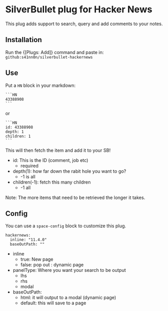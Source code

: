 
# SilverBullet plug for Hacker News

This plug adds support to search, query and add comments to your notes. 

## Installation
Run the {[Plugs: Add]} command and paste in: `github:s41nn0n/silverbullet-hackernews`

## Use

Put a `HN` block in your markdown:

    ```HN
    43388908
    ```

or

    ```HN
    id: 43388908
    depth: 1
    children: 1
    ```

This will then fetch the item and add it to your SB!

- id: This is the ID (comment, job etc)
  - required
- depth(1): how far down the rabit hole you want to go? 
  - -1 is all
- children(-1): fetch this many children
  - -1 all

Note: The more items that need to be retrieved the longer it takes.

## Config

You can use a `space-config` block to customize this plug. 


   ```space-config
   hackernews:
     inline: "11.4.0"
     baseOutPath: ""
   ```

- inline
  - true: New page
  - false: pop out : dynamic page
- panelType: Where you want your search to be output
  - lhs
  - rhs
  - modal
- baseOutPath: 
  - html: it will output to a modal (dynamic page)
  - default: this will save to a page 

